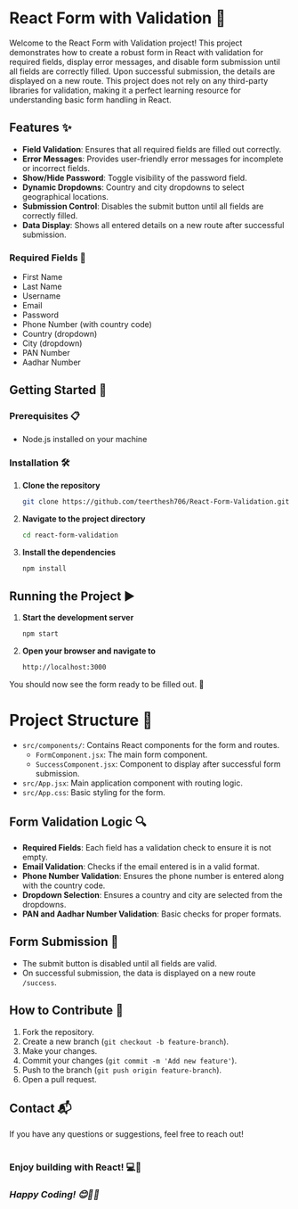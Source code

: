 # React Form with Validation 🚀

Welcome to the React Form with Validation project! This project demonstrates how to create a robust form in React with validation for required fields, display error messages, and disable form submission until all fields are correctly filled. Upon successful submission, the details are displayed on a new route. This project does not rely on any third-party libraries for validation, making it a perfect learning resource for understanding basic form handling in React.

## Features ✨
- **Field Validation**: Ensures that all required fields are filled out correctly.
- **Error Messages**: Provides user-friendly error messages for incomplete or incorrect fields.
- **Show/Hide Password**: Toggle visibility of the password field.
- **Dynamic Dropdowns**: Country and city dropdowns to select geographical locations.
- **Submission Control**: Disables the submit button until all fields are correctly filled.
- **Data Display**: Shows all entered details on a new route after successful submission.

### Required Fields 📝
- First Name
- Last Name
- Username
- Email
- Password
- Phone Number (with country code)
- Country (dropdown)
- City (dropdown)
- PAN Number
- Aadhar Number

## Getting Started 🚀

### Prerequisites 📋
- Node.js installed on your machine

### Installation 🛠️
1. **Clone the repository**
   ```bash
   git clone https://github.com/teerthesh706/React-Form-Validation.git
2. **Navigate to the project directory**
   ```bash
   cd react-form-validation   
3. **Install the dependencies**
   ```bash
   npm install
## Running the Project ▶️

1. **Start the development server**
   ```bash
   npm start
2. **Open your browser and navigate to**
   ```bash
   http://localhost:3000
You should now see the form ready to be filled out. 🎉


# Project Structure 📂
- `src/components/`: Contains React components for the form and routes.
  - `FormComponent.jsx`: The main form component.
  - `SuccessComponent.jsx`: Component to display after successful form submission.
- `src/App.jsx`: Main application component with routing logic.
- `src/App.css`: Basic styling for the form.

## Form Validation Logic 🔍
- **Required Fields**: Each field has a validation check to ensure it is not empty.
- **Email Validation**: Checks if the email entered is in a valid format.
- **Phone Number Validation**: Ensures the phone number is entered along with the country code.
- **Dropdown Selection**: Ensures a country and city are selected from the dropdowns.
- **PAN and Aadhar Number Validation**: Basic checks for proper formats.

## Form Submission 📨
- The submit button is disabled until all fields are valid.
- On successful submission, the data is displayed on a new route `/success`.

## How to Contribute 🤝
1. Fork the repository.
2. Create a new branch (`git checkout -b feature-branch`).
3. Make your changes.
4. Commit your changes (`git commit -m 'Add new feature'`).
5. Push to the branch (`git push origin feature-branch`).
6. Open a pull request.


## Contact 📬
If you have any questions or suggestions, feel free to reach out!
#

 ### Enjoy building with React! 💻🚀


 ### ***Happy Coding! 😊👨‍💻***